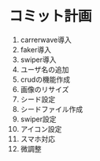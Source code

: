 # コミット計画

01. carrerwave導入
02. faker導入
03. swiper導入
04. ユーザ名の追加
05. crudの機能作成
06. 画像のリサイズ
07. シード設定
08. シードファイル作成
09. swiper設定
10. アイコン設定
11. スマホ対応
12. 微調整
